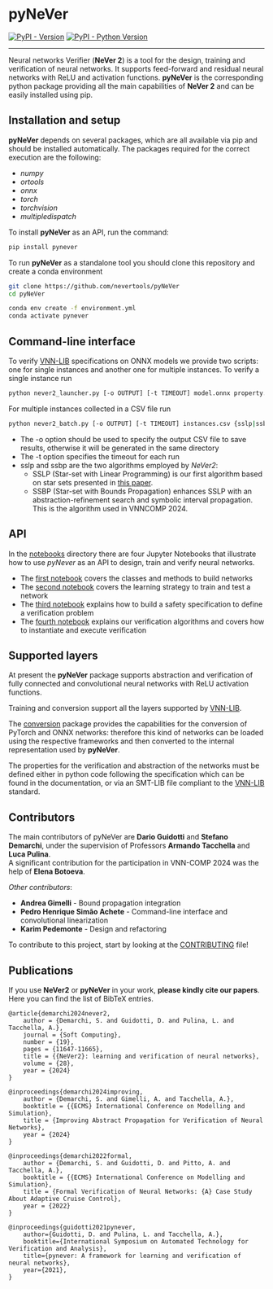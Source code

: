 # pyNeVer

[![PyPI - Version](https://img.shields.io/pypi/v/pynever.svg)](https://pypi.org/project/pynever)
[![PyPI - Python Version](https://img.shields.io/pypi/pyversions/pynever.svg)](https://pypi.org/project/pynever)

-----

Neural networks Verifier (__NeVer 2__) is a tool for the design, training and verification of neural networks.
It supports feed-forward and residual neural networks with ReLU and activation functions.
__pyNeVer__ is the corresponding python package providing all the main capabilities of __NeVer 2__
and can be easily installed using pip. 

Installation and setup
----------------------

__pyNeVer__ depends on several packages, which are all available via pip and should be installed automatically. 
The packages required for the correct execution are the following:

* _numpy_
* _ortools_
* _onnx_
* _torch_
* _torchvision_
* _multipledispatch_

To install __pyNeVer__ as an API, run the command:
```bash
pip install pynever
```

To run __pyNeVer__ as a standalone tool you should clone this repository and create a conda environment
```bash
git clone https://github.com/nevertools/pyNeVer
cd pyNeVer

conda env create -f environment.yml
conda activate pynever
```

Command-line interface
----------------------
To verify [VNN-LIB](https://www.vnnlib.org) specifications on ONNX models we provide two scripts: one for single instances and another one for multiple instances.
To verify a single instance run
```bash
python never2_launcher.py [-o OUTPUT] [-t TIMEOUT] model.onnx property.vnnlib {sslp|ssbp}
```

For multiple instances collected in a CSV file run
```bash
python never2_batch.py [-o OUTPUT] [-t TIMEOUT] instances.csv {sslp|ssbp}
```
* The -o option should be used to specify the output CSV file to save results, otherwise it will be generated in the same directory
* The -t option specifies the timeout for each run
* sslp and ssbp are the two algorithms employed by _NeVer2_:
  * SSLP (Star-set with Linear Programming) is our first algorithm based on star sets presented in [this paper](https://link.springer.com/article/10.1007/s00500-024-09907-5).
  * SSBP (Star-set with Bounds Propagation) enhances SSLP with an abstraction-refinement search and symbolic interval propagation. This is the algorithm used in VNNCOMP 2024.

API
---------------------
In the [notebooks](examples/notebooks) directory there are four Jupyter Notebooks that illustrate how to use _pyNever_ as an API to design, train and verify neural networks.

- The [first notebook](examples/notebooks/00%20-%20Networks.ipynb) covers the classes and methods to build networks
- The [second notebook](examples/notebooks/01%20-%20Training.ipynb) covers the learning strategy to train and test a network
- The [third notebook](examples/notebooks/02%20-%20Safety%20specifications.ipynb) explains how to build a safety specification to define a verification problem
- The [fourth notebook](examples/notebooks/03%20-%20Verification.ipynb) explains our verification algorithms and covers how to instantiate and execute verification

Supported layers
----------------------

At present the __pyNeVer__ package supports abstraction and verification of fully connected and convolutional 
neural networks with ReLU activation functions.

Training and conversion support all the layers supported by [VNN-LIB](https://easychair.org/publications/paper/Qgdn).

The [conversion](pynever/strategies/conversion) package provides the capabilities for the conversion of PyTorch and ONNX
networks: therefore this kind of networks can be loaded using the respective frameworks and then converted to the
internal representation used by __pyNeVer__.  

The properties for the verification and abstraction of the networks must be defined either in python code following
the specification which can be found in the documentation, or via an SMT-LIB file compliant to the 
[VNN-LIB](https://www.vnnlib.org) standard.

Contributors
----------------------

The main contributors of pyNeVer are __Dario Guidotti__ and __Stefano Demarchi__, under the supervision of Professors
__Armando Tacchella__ and __Luca Pulina__.  
A significant contribution for the participation in VNN-COMP 2024 was
the help of __Elena Botoeva__.

_Other contributors_:

* __Andrea Gimelli__ - Bound propagation integration
* __Pedro Henrique Simão Achete__ - Command-line interface and convolutional linearization
* __Karim Pedemonte__ - Design and refactoring

To contribute to this project, start by looking at the [CONTRIBUTING](CONTRIBUTING.md) file!

Publications
----------------------

If you use __NeVer2__ or __pyNeVer__ in your work, **please kindly cite our papers**. Here you can find 
the list of BibTeX entries.

```
@article{demarchi2024never2,
	author = {Demarchi, S. and Guidotti, D. and Pulina, L. and Tacchella, A.},
	journal = {Soft Computing},
	number = {19},
	pages = {11647-11665},
	title = {{NeVer2}: learning and verification of neural networks},
	volume = {28},
	year = {2024}
}

@inproceedings{demarchi2024improving,
	author = {Demarchi, S. and Gimelli, A. and Tacchella, A.},
	booktitle = {{ECMS} International Conference on Modelling and Simulation},
	title = {Improving Abstract Propagation for Verification of Neural Networks},
	year = {2024}
}

@inproceedings{demarchi2022formal,
	author = {Demarchi, S. and Guidotti, D. and Pitto, A. and Tacchella, A.},
	booktitle = {{ECMS} International Conference on Modelling and Simulation},
	title = {Formal Verification of Neural Networks: {A} Case Study About Adaptive Cruise Control},
	year = {2022}
}

@inproceedings{guidotti2021pynever,
    author={Guidotti, D. and Pulina, L. and Tacchella, A.},
    booktitle={International Symposium on Automated Technology for Verification and Analysis},
    title={pynever: A framework for learning and verification of neural networks},
    year={2021},
}
```